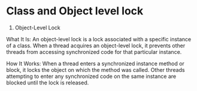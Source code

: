 # Class and Object level lock

1. Object-Level Lock

What It Is: An object-level lock is a lock associated with a specific instance of a class. When a thread acquires an object-level lock, it prevents other threads from accessing synchronized code for that particular instance.

How It Works: When a thread enters a synchronized instance method or block, it locks the object on which the method was called. Other threads attempting to enter any synchronized code on the same instance are blocked until the lock is released.
